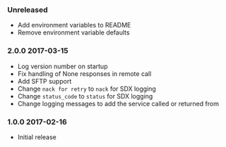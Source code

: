 ### Unreleased
  - Add environment variables to README
  - Remove environment variable defaults
  
### 2.0.0 2017-03-15
  - Log version number on startup
  - Fix handling of None responses in remote call
  - Add SFTP support
  - Change `nack for retry` to `nack` for SDX logging
  - Change `status_code` to `status` for SDX logging
  - Change logging messages to add the service called or returned from

### 1.0.0 2017-02-16
  - Initial release
